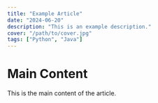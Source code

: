 ```yaml
---
title: "Example Article"
date: "2024-06-20"
description: "This is an example description."
cover: "/path/to/cover.jpg"
tags: ["Python", "Java"]
---
```


# Main Content

This is the main content of the article.
